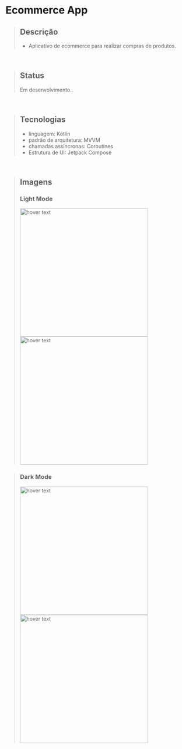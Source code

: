 # Ecommerce App

> ## Descrição
>
> - Aplicativo de ecommerce para realizar compras de produtos.
> 
<br/>

> ## Status
> Em desenvolvimento..
<br/>

> ## Tecnologias
>
> - linguagem: Kotlin
> - padrão de arquitetura: MVVM
> - chamadas assíncronas: Coroutines
> - Estrutura de UI: Jetpack Compose
> 
<br/>

> ## Imagens
>
> 
> ### Light Mode
> <p align="start">
> <img src="https://github.com/AlissonManfron/images/assets/12566865/d0a591d0-a9d1-4380-89e3-e9460df9a328" width="350" title="hover text">
> <img src="https://github.com/AlissonManfron/images/assets/12566865/86932b2b-ee9b-4a55-9c73-5ce91e5985ae" width="350" title="hover text">
> 
> </p>

> ### Dark Mode
> <p align="start">
> <img src="https://github.com/AlissonManfron/images/assets/12566865/207488b8-cfa0-493b-a199-3e627bd3c119" width="350" title="hover text">
> <img src="https://github.com/AlissonManfron/images/assets/12566865/6589646a-03cf-4095-bea4-1b2c2beebebb" width="350" title="hover text">
> 
> </p>
> 

